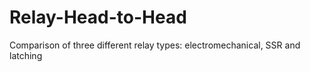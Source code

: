 # Relay-Head-to-Head
Comparison of three different relay types: electromechanical, SSR and latching
